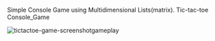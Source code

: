 Simple Console Game using Multidimensional Lists(matrix).
Tic-tac-toe Console_Game

![tictactoe-game-screenshotgameplay](https://user-images.githubusercontent.com/102332504/196942772-8cb2ca76-e488-4ae5-a1cd-24f64fc33197.jpg)

